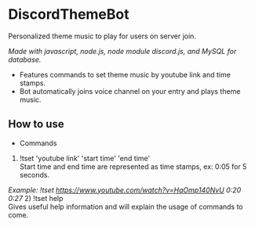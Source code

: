 # DiscordThemeBot
Personalized theme music to play for users on server join.

*Made with javascript, node.js, node module discord.js, and MySQL for database.*

- Features commands to set theme music by youtube link and time stamps. 
- Bot automatically joins voice channel on your entry and plays theme music.

## How to use
- Commands
1) !tset 'youtube link' 'start time' 'end time'  
Start time and end time are represented as time stamps, ex: 0:05 for 5 seconds.  
 
*Example: !tset https://www.youtube.com/watch?v=HaOmp140NvU 0:20 0:27* 
2) !tset help  
Gives useful help information and will explain the usage of commands to come.  
